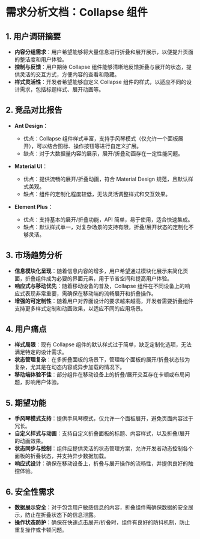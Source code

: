 # 需求分析文档：Collapse 组件

## 1. 用户调研摘要
- **内容分组需求**：用户希望能够将大量信息进行折叠和展开展示，以便提升页面的整洁度和用户体验。
- **控制与反馈**：用户期待 Collapse 组件能够清晰地反馈折叠与展开的状态，提供灵活的交互方式，方便内容的查看和隐藏。
- **样式灵活性**：开发者希望能够自定义 Collapse 组件的样式，以适应不同的设计需求，包括标题样式、展开动画等。

## 2. 竞品对比报告
- **Ant Design**：
  - 优点：Collapse 组件样式丰富，支持手风琴模式（仅允许一个面板展开），可以结合图标、操作按钮等进行自定义扩展。
  - 缺点：对于大数据量内容的展示，展开/折叠动画存在一定性能问题。

- **Material UI**：
  - 优点：提供流畅的展开/折叠动画，符合 Material Design 规范，且默认样式美观。
  - 缺点：组件的定制化程度较低，无法灵活调整样式和交互效果。

- **Element Plus**：
  - 优点：支持基本的展开/折叠功能，API 简单，易于使用，适合快速集成。
  - 缺点：默认样式单一，对复杂场景的支持有限，折叠/展开状态的定制化不够灵活。

## 3. 市场趋势分析
- **信息模块化呈现**：随着信息内容的增多，用户希望通过模块化展示来简化页面，折叠组件成为必要的界面元素，用于节省空间和提高用户体验。
- **响应式与移动优先**：随着移动设备的普及，Collapse 组件在不同设备上的响应式表现非常重要，需确保在移动端的流畅展开和折叠操作。
- **增强的可定制性**：随着用户对界面设计的要求越来越高，开发者需要折叠组件支持更多样式定制和动画效果，以适应不同的应用场景。

## 4. 用户痛点
- **样式局限**：现有 Collapse 组件的默认样式过于简单，缺乏定制化选项，无法满足特定的设计需求。
- **状态管理复杂**：在多折叠面板的场景下，管理每个面板的展开/折叠状态较为复杂，尤其是在动态内容或异步加载的情况下。
- **移动端体验不佳**：部分组件在移动设备上的折叠/展开交互存在卡顿或布局问题，影响用户体验。

## 5. 期望功能
- **手风琴模式支持**：提供手风琴模式，仅允许一个面板展开，避免页面内容过于冗长。
- **自定义样式与动画**：支持自定义折叠面板的标题、内容样式，以及折叠/展开的动画效果。
- **状态同步与控制**：组件应提供灵活的状态管理方案，允许开发者动态控制各个面板的折叠状态，并支持异步数据加载。
- **响应式设计**：确保在移动设备上，折叠与展开操作的流畅性，并提供良好的触控体验。

## 6. 安全性需求
- **数据展示安全**：对于包含用户敏感信息的内容，折叠组件需确保数据的安全展示，防止在折叠状态下的信息泄露。
- **操作状态防护**：确保在快速点击展开/折叠时，组件有良好的防抖机制，防止重复操作或卡顿问题。
